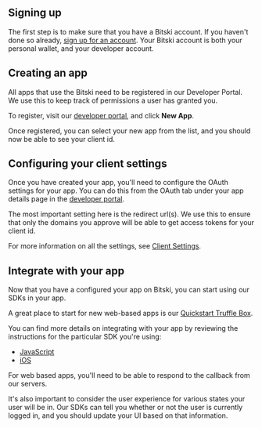 ## Signing up

The first step is to make sure that you have a Bitski account. If you haven't done so already, <a href="https://bitski.com/account" target="_blank">sign up for an account</a>. Your Bitski account is both your personal wallet, and your developer account.

## Creating an app

All apps that use the Bitski need to be registered in our Developer Portal. We use this to keep track of permissions a user has granted you.

To register, visit our <a href="https://developer.bitski.com" target="_blank">developer portal</a>, and click **New App**.

Once registered, you can select your new app from the list, and you should now be able to see your client id.

## Configuring your client settings

Once you have created your app, you'll need to configure the OAuth settings for your app. You can do this from the OAuth tab under your app details page in the <a href="https://developer.bitski.com" target="_blank">developer portal</a>.

The most important setting here is the redirect url(s). We use this to ensure that only the domains you approve will be able to get access tokens for your client id.

For more information on all the settings, see [Client Settings](client-settings.md).

## Integrate with your app

Now that you have a configured your app on Bitski, you can start using our SDKs in your app.

A great place to start for new web-based apps is our <a href="https://github.com/BitskiCo/quickstart" target="_blank">Quickstart Truffle Box</a>.

You can find more details on integrating with your app by reviewing the instructions for the particular SDK you're using:

- <a href="https://github.com/BitskiCo/bitski-js" target="_blank">JavaScript</a>
- <a href="https://github.com/BitskiCo/bitski-ios" target="_blank">iOS</a>

For web based apps, you'll need to be able to respond to the callback from our servers.

It's also important to consider the user experience for various states your user will be in. Our SDKs can tell you whether or not the user is currently logged in, and you should update your UI based on that information.
